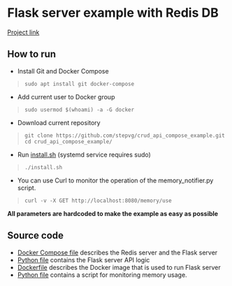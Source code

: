 # Flask server example with Redis DB
[Project link](https://github.com/stepvg/crud_api_compose_example)

## How to run
* Install Git and Docker Compose
> `sudo apt install git docker-compose`
* Add current user to Docker group
> `sudo usermod $(whoami) -a -G docker`
* Download current repository
> `git clone https://github.com/stepvg/crud_api_compose_example.git`
> `cd crud_api_compose_example/`
* Run [install.sh](install.sh) (systemd service requires sudo)
> `./install.sh`
* You can use Curl to monitor the operation of the memory_notifier.py script.
> `curl -v -X GET http://localhost:8080/memory/use`

**All parameters are hardcoded to make the example as easy as possible** 

## Source code
* [Docker Compose file](docker-compose.yml) describes the Redis server and the Flask server
* [Python file](flask_redis_editor/flask_redis_editor.py) contains the Flask server API logic
* [Dockerfile](flask_redis_editor/Dockerfile) describes the Docker image that is used to run Flask server
* [Python file](memory_notifier/memory_notifier.py) contains a script for monitoring memory usage.

